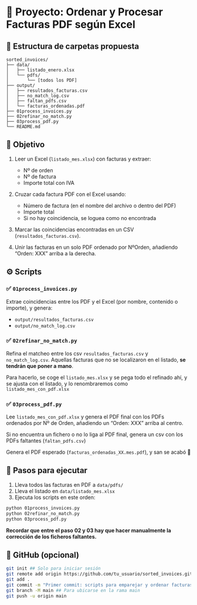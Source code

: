 
# 🧾 Proyecto: Ordenar y Procesar Facturas PDF según Excel

## 📁 Estructura de carpetas propuesta

```
sorted_invoices/
├── data/
│   ├── listado_enero.xlsx
│   └── pdfs/
│       └── [todos los PDF]
├── output/
│   ├── resultados_facturas.csv
│   ├── no_match_log.csv
│   ├── faltan_pdfs.csv
│   └── facturas_ordenadas.pdf
├── 01process_invoices.py
├── 02refinar_no_match.py
├── 03process_pdf.py
└── README.md
```

## 📌 Objetivo

1. Leer un Excel (`listado_mes.xlsx`) con facturas y extraer:
   - Nº de orden
   - Nº de factura
   - Importe total con IVA

2. Cruzar cada factura PDF con el Excel usando:
   - Número de factura (en el nombre del archivo o dentro del PDF)
   - Importe total
   - Si no hay coincidencia, se loguea como no encontrada

3. Marcar las coincidencias encontradas en un CSV (`resultados_facturas.csv`).

4. Unir las facturas en un solo PDF ordenado por NºOrden, añadiendo “Orden: XXX” arriba a la derecha.

## ⚙️ Scripts

### ✅ `01process_invoices.py`

Extrae coincidencias entre los PDF y el Excel (por nombre, contenido o importe), y genera:

- `output/resultados_facturas.csv`
- `output/no_match_log.csv`

### ✅ `02refinar_no_match.py`

Refina el matcheo entre los csv `resultados_facturas.csv` y `no_match_log.csv`. Aquellas facturas que no se localizaron en el listado, **se tendrán que poner a mano**.

Para hacerlo, se coge el `listado_mes.xlsx` y se pega todo el refinado ahí, y se ajusta con el listado, y lo renombraremos como `listado_mes_con_pdf.xlsx`

### ✅ `03process_pdf.py`

Lee `listado_mes_con_pdf.xlsx` y genera el PDF final con los PDFs ordenados por Nº de Orden, añadiendo un “Orden: XXX” arriba al centro.

Si no encuentra un fichero o no lo liga al PDF final, genera un csv con los PDFs faltantes (`faltan_pdfs.csv`)

Genera el PDF esperado (`facturas_ordenadas_XX.mes.pdf`), y san se acabó 🥳

## 🚀 Pasos para ejecutar

1. Lleva todos las facturas en PDF a `data/pdfs/`
2. Lleva el listado en `data/listado_mes.xlsx`
3. Ejecuta los scripts en este orden:

```bash
python 01process_invoices.py
python 02refinar_no_match.py
python 03process_pdf.py
```

**Recordar que entre el paso 02 y 03 hay que hacer manualmente la corrección de los ficheros faltantes.**

## 🐙 GitHub (opcional)

```bash
git init ## Solo para iniciar sesión
git remote add origin https://github.com/tu_usuario/sorted_invoices.git ## Solo la primera vez
git add .
git commit -m "Primer commit: scripts para emparejar y ordenar facturas"
git branch -M main ## Para ubicarse en la rama main
git push -u origin main
```
